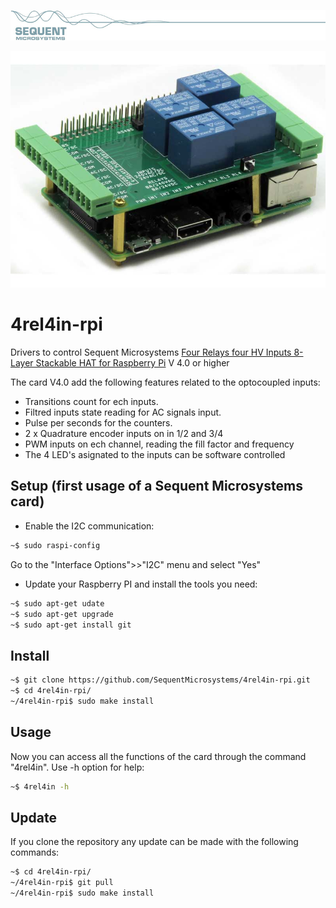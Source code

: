 [![4relind-rpi](readmeres/sequent.jpg)](https://www.sequentmicrosystems.com)

[![4relind-rpi](readmeres/4-REL-4-IN.jpg)]([https://www.sequentmicrosystems.com](https://sequentmicrosystems.com/collections/all-io-cards/products/four-relays-four-inputs-for-raspberry-pi))

# 4rel4in-rpi
Drivers to control Sequent Microsystems [Four Relays four HV Inputs 8-Layer Stackable HAT for Raspberry Pi](https://sequentmicrosystems.com/collections/all-io-cards/products/four-relays-four-inputs-for-raspberry-pi) V 4.0 or higher

The card V4.0 add the following features related to the optocoupled inputs:
* Transitions count for ech inputs.
* Filtred inputs state reading for AC signals input.
* Pulse per seconds for the counters.
* 2 x Quadrature encoder inputs on in 1/2 and 3/4
* PWM inputs on ech channel, reading the fill factor and frequency
* The 4 LED's asignated to the inputs can be software controlled

## Setup (first usage of a Sequent Microsystems card)
 - Enable the I2C communication:
```bash
~$ sudo raspi-config
```
Go to the "Interface Options">>"I2C" menu and select "Yes"

 - Update your Raspberry PI and install the tools you need:
 ```bash
~$ sudo apt-get udate
~$ sudo apt-get upgrade
~$ sudo apt-get install git
```


## Install

```bash
~$ git clone https://github.com/SequentMicrosystems/4rel4in-rpi.git
~$ cd 4rel4in-rpi/
~/4rel4in-rpi$ sudo make install
```
## Usage
Now you can access all the functions of the card through the command "4rel4in". Use -h option for help:
```bash
~$ 4rel4in -h
```
## Update
If you clone the repository any update can be made with the following commands:

```bash
~$ cd 4rel4in-rpi/  
~/4rel4in-rpi$ git pull
~/4rel4in-rpi$ sudo make install

